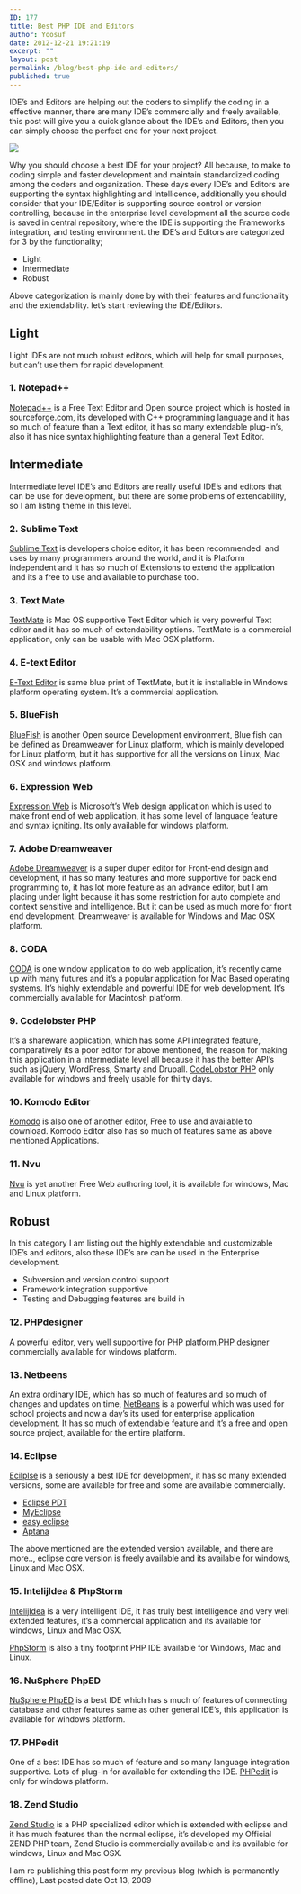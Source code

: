 ```yaml
---
ID: 177
title: Best PHP IDE and Editors
author: Yoosuf
date: 2012-12-21 19:21:19
excerpt: ""
layout: post
permalink: /blog/best-php-ide-and-editors/
published: true
---
```


IDE’s and Editors are helping out the coders to simplify the coding in a effective manner, there are many IDE’s commercially and freely available, this post will give you a quick glance about the IDE’s and Editors, then you can simply choose the perfect one for your next project.

![](http://s3.amazonaws.com/yoosuf.me/wp-content/uploads/2012/12/php_wallpaper-1.jpg)

Why you should choose a best IDE for your project? All because, to make to coding simple and faster development and maintain standardized coding among the coders and organization. These days every IDE’s and Editors are supporting the syntax highlighting and Intellicence, additionally you should consider that your IDE/Editor is supporting source control or version controlling, because in the enterprise level development all the source code is saved in central repository, where the IDE is supporting the Frameworks integration, and testing environment. the IDE’s and Editors are categorized for 3 by the functionality;

- Light
- Intermediate
- Robust

Above categorization is mainly done by with their features and functionality and the extendability. let’s start reviewing the IDE/Editors.

## Light

Light IDEs are not much robust editors, which will help for small purposes, but can’t use them for rapid development.

### 1. Notepad++

[Notepad++](http://notepad-plus.sourceforge.net/uk/site.htm) is a Free Text Editor and Open source project which is hosted in sourceforge.com, its developed with C++ programming language and it has so much of feature than a Text editor, it has so many extendable plug-in’s, also it has nice syntax highlighting feature than a general Text Editor.

## Intermediate

Intermediate level IDE’s and Editors are really useful IDE’s and editors that can be use for development, but there are some problems of extendability, so I am listing theme in this level.

### 2. Sublime Text

[Sublime Text](http://www.sublimetext.com/) is developers choice editor, it has been recommended  and uses by many programmers around the world, and it is Platform independent and it has so much of Extensions to extend the application  and its a free to use and available to purchase too.

### 3. Text Mate

[TextMate](http://macromates.com/") is Mac OS supportive Text Editor which is very powerful Text editor and it has so much of extendability options. TextMate is a commercial application, only can be usable with Mac OSX platform.

### 4. E-text Editor

[E-Text Editor](https://github.com/etexteditor/e) is same blue print of TextMate, but it is installable in Windows platform operating system. It’s a commercial application.

### 5. BlueFish

[BlueFish](http://bluefish.openoffice.nl) is another Open source Development environment, Blue fish can be defined as Dreamweaver for Linux platform, which is mainly developed for Linux platform, but it has supportive for all the versions on Linux, Mac OSX and windows platform.

### 6. Expression Web

[Expression Web](http://www.microsoft.com/expression/) is Microsoft’s Web design application which is used to make front end of web application, it has some level of language feature and syntax igniting. Its only available for windows platform.

### 7. Adobe Dreamweaver

[Adobe Dreamweaver](http://www.adobe.com/products/dreamweaver/) is a super duper editor for Front-end design and development, it has so many features and more supportive for back end programming to, it has lot more feature as an advance editor, but I am placing under light because it has some restriction for auto complete and context sensitive and intelligence. But it can be used as much more for front end development. Dreamweaver is available for Windows and Mac OSX platform.

### 8. CODA

[CODA](http://www.panic.com/coda/) is one window application to do web application, it’s recently came up with many futures and it’s a popular application for Mac Based operating systems. It’s highly extendable and powerful IDE for web development. It’s commercially available for Macintosh platform.

### 9. Codelobster PHP

It’s a shareware application, which has some API integrated feature, comparatively its a poor editor for above mentioned, the reason for making this application in a intermediate level all because it has the better API’s such as jQuery, WordPress, Smarty and Drupall. [CodeLobstor PHP](http://www.codelobster.com/download.html) only available for windows and freely usable for thirty days.

### 10. Komodo Editor

[Komodo](http://www.activestate.com/komodo/) is also one of another editor, Free to use and available to download. Komodo Editor also has so much of features same as above mentioned Applications.

### 11. Nvu

[Nvu](http://net2.com/nvu/) is yet another Free Web authoring tool, it is available for windows, Mac and Linux platform.

## Robust

In this category I am listing out the highly extendable and customizable IDE’s and editors, also these IDE’s are can be used in the Enterprise development.

- Subversion and version control support
- Framework integration supportive
- Testing and Debugging features are build in

### 12. PHPdesigner

A powerful editor, very well supportive for PHP platform,[PHP designer](http://www.mpsoftware.dk/phpdesigner.php) commercially available for windows platform.

### 13. Netbeens

An extra ordinary IDE, which has so much of features and so much of changes and updates on time, [NetBeans](http://www.netbeans.org/) is a powerful which was used for school projects and now a day’s its used for enterprise application development. It has so much of extendable feature and it’s a free and open source project, available for the entire platform.

### 14. Eclipse

[Ecilplse](http://www.eclipse.org/) is a seriously a best IDE for development, it has so many extended versions, some are available for free and some are available commercially.

- [Eclipse PDT](http://www.eclipse.org/pdt/)
- [MyEclipse](http://www.myeclipseide.com/)
- [easy eclipse](http://easyeclipse.org/)
- [Aptana](http://www.aptana.com/)

The above mentioned are the extended version available, and there are more.., eclipse core version is freely available and its available for windows, Linux and Mac OSX.

### 15. IntelijIdea & PhpStorm

[IntelijIdea](http://www.jetbrains.com/idea/) is a very intelligent IDE, it has truly best intelligence and very well extended features, it’s a commercial application and its available for windows, Linux and Mac OSX.

[PhpStorm](http://www.jetbrains.com/phpstorm) is also a tiny footprint PHP IDE available for Windows, Mac and Linux.

### 16. NuSphere PhpED

[NuSphere PhpED](http://www.nusphere.com/products/phped.htm) is a best IDE which has s much of features of connecting database and other features same as other general IDE’s, this application is available for windows platform.

### 17. PHPedit

One of a best IDE has so much of feature and so many language integration supportive. Lots of plug-in for available for extending the IDE. [PHPedit](http://www.phpedit.com/en) is only for windows platform.

### 18. Zend Studio

[Zend Studio](http://www.zend.com/en/products/studio/) is a PHP specialized editor which is extended with eclipse and it has much features than the normal eclipse, it’s developed my Official ZEND PHP team, Zend Studio is commercially available and its available for windows, Linux and Mac OSX.

I am re publishing this post form my previous blog (which is permanently offline), Last posted date Oct 13, 2009
